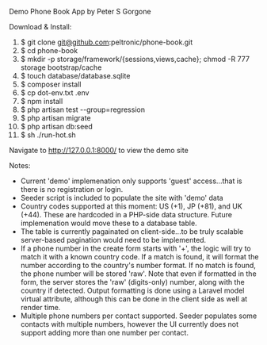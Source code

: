 Demo Phone Book App
by Peter S Gorgone

Download & Install:
1. $ git clone git@github.com:peltronic/phone-book.git
2. $ cd phone-book
3. $ mkdir -p storage/framework/{sessions,views,cache}; chmod -R 777 storage bootstrap/cache
4. $ touch database/database.sqlite
5. $ composer install
6. $ cp dot-env.txt .env
7. $ npm install
8. $ php artisan test --group=regression
9. $ php artisan migrate
10. $ php artisan db:seed
11. $ sh ./run-hot.sh

Navigate to http://127.0.0.1:8000/ to view the demo site

Notes:
* Current 'demo' implemenation only supports 'guest' access...that is there is no registration or login.
* Seeder script is included to populate the site with 'demo' data
* Country codes supported at this moment: US (+1), JP (+81), and UK (+44). These are hardcoded in a PHP-side data structure. Future implemenation would move these to a database table.
* The table is currently pagainated on client-side...to be truly scalable server-based pagination would need to be implemented.
* If a phone number in the create form starts with '+', the logic will try to match it with a known country code. If a match is found, it will format the number according to the country's number format. If no match is found, the phone number will be stored 'raw'. Note that even if formatted in the form, the server stores the 'raw' (digits-only) number, along with the country if detected. Output formatting is done using a Laravel model virtual attribute, although this can be done in the client side as well at render time.
* Multiple phone numbers per contact supported. Seeder populates some contacts with multiple numbers, however the UI currently does not support adding more than one number per contact.


